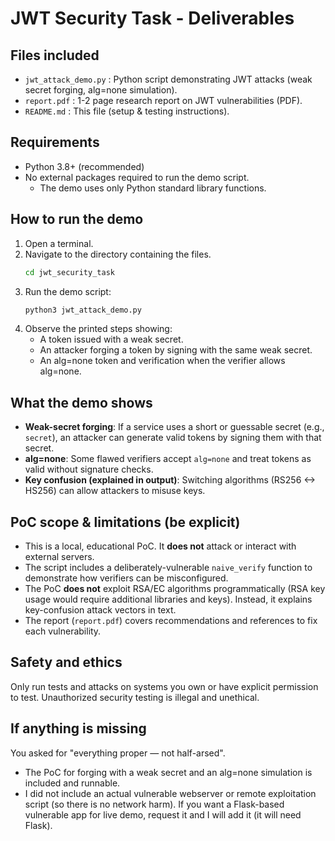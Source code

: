 # JWT Security Task - Deliverables

## Files included
- `jwt_attack_demo.py` : Python script demonstrating JWT attacks (weak secret forging, alg=none simulation).
- `report.pdf`         : 1-2 page research report on JWT vulnerabilities (PDF).
- `README.md`          : This file (setup & testing instructions).

## Requirements
- Python 3.8+ (recommended)
- No external packages required to run the demo script.
  - The demo uses only Python standard library functions.

## How to run the demo
1. Open a terminal.
2. Navigate to the directory containing the files.
   ```bash
   cd jwt_security_task
   ```
3. Run the demo script:
   ```bash
   python3 jwt_attack_demo.py
   ```
4. Observe the printed steps showing:
   - A token issued with a weak secret.
   - An attacker forging a token by signing with the same weak secret.
   - An alg=none token and verification when the verifier allows alg=none.

## What the demo shows
- **Weak-secret forging**: If a service uses a short or guessable secret (e.g., `secret`), an attacker can generate valid tokens by signing them with that secret.
- **alg=none**: Some flawed verifiers accept `alg=none` and treat tokens as valid without signature checks.
- **Key confusion (explained in output)**: Switching algorithms (RS256 <-> HS256) can allow attackers to misuse keys.

## PoC scope & limitations (be explicit)
- This is a local, educational PoC. It **does not** attack or interact with external servers.
- The script includes a deliberately-vulnerable `naive_verify` function to demonstrate how verifiers can be misconfigured.
- The PoC **does not** exploit RSA/EC algorithms programmatically (RSA key usage would require additional libraries and keys). Instead, it explains key-confusion attack vectors in text.
- The report (`report.pdf`) covers recommendations and references to fix each vulnerability.

## Safety and ethics
Only run tests and attacks on systems you own or have explicit permission to test. Unauthorized security testing is illegal and unethical.

## If anything is missing
You asked for "everything proper — not half-arsed".
- The PoC for forging with a weak secret and an alg=none simulation is included and runnable.
- I did not include an actual vulnerable webserver or remote exploitation script (so there is no network harm). If you want a Flask-based vulnerable app for live demo, request it and I will add it (it will need Flask).
